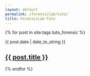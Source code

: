 ```yaml
---
layout: default
permalink: /forensiclab/tuto/
title: ForensicLab-Tuto
---
```


 {% for post in site.tags.tuto_forensic %}
  <article>
  <div class="date"><time datetime="{{ post.date | date: "%Y-%m-%d" }}">{{ post.date | date_to_string }}</time></div>
    <h2>
        <a href="{{ post.url }}">{{ post.title }}</a>
    </h2>


  </article>
{% endfor %}
